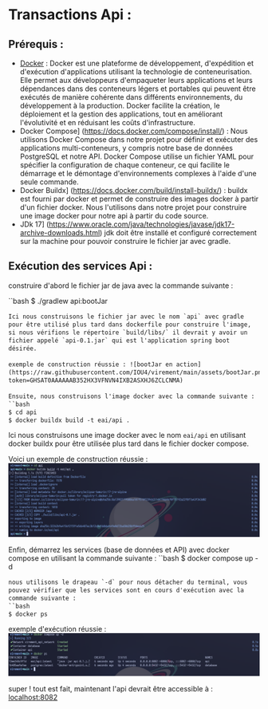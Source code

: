 # Transactions Api :

## Prérequis :

  - [Docker](https://www.docker.com/) :
      Docker est une plateforme de développement, d'expédition et d'exécution d'applications utilisant la technologie de conteneurisation. Elle permet aux développeurs d'empaqueter leurs applications et leurs dépendances dans des conteneurs légers et portables qui peuvent être exécutés de manière cohérente dans différents environnements, du développement à la production. Docker facilite la création, le déploiement et la gestion des applications, tout en améliorant l'évolutivité et en réduisant les coûts d'infrastructure.
  - Docker Compose] (https://docs.docker.com/compose/install/) :
      Nous utilisons Docker Compose dans notre projet pour définir et exécuter des applications multi-conteneurs, y compris notre base de données PostgreSQL et notre API. Docker Compose utilise un fichier YAML pour spécifier la configuration de chaque conteneur, ce qui facilite le démarrage et le démontage d'environnements complexes à l'aide d'une seule commande.
  - Docker Buildx] (https://docs.docker.com/build/install-buildx/) :
      buildx est fourni par docker et permet de construire des images docker à partir d'un fichier docker. Nous l'utilisons dans notre projet pour construire une image docker pour notre api à partir du code source.
  - JDk 17] (https://www.oracle.com/java/technologies/javase/jdk17-archive-downloads.html)
      jdk doit être installé et configuré correctement sur la machine pour pouvoir construire le fichier jar avec gradle.

## Exécution des services Api :

construire d'abord le fichier jar de java avec la commande suivante :

``bash
$ ./gradlew api:bootJar
```
Ici nous construisons le fichier jar avec le nom `api` avec gradle pour être utilisé plus tard dans dockerfile pour construire l'image, si nous vérifions le répertoire `build/libs/` il devrait y avoir un fichier appelé `api-0.1.jar` qui est l'application spring boot désirée.

exemple de construction réussie : ![bootJar en action](https://raw.githubusercontent.com/IOU4/virement/main/assets/bootJar.png?token=GHSAT0AAAAAAB352HX3VFNVN4IXB2ASXHJ6ZCLCNMA)

Ensuite, nous construisons l'image docker avec la commande suivante :
``bash
$ cd api
$ docker buildx build -t eai/api .
```
Ici nous construisons une image docker avec le nom `eai/api` en utilisant docker buildx pour être utilisée plus tard dans le fichier docker compose.

Voici un exemple de construction réussie : ![docker buildx](https://raw.githubusercontent.com/IOU4/virement/main/assets/buildx.png?token=GHSAT0AAAAAAB352HX3KAIEKMMQ2A6OGZ3KZCLCPDQ)

Enfin, démarrez les services (base de données et API) avec docker compose en utilisant la commande suivante :
``bash
$ docker compose up -d
```
nous utilisons le drapeau `-d` pour nous détacher du terminal, vous pouvez vérifier que les services sont en cours d'exécution avec la commande suivante :
``bash
$ docker ps
```
exemple d'exécution réussie : ![successful compose](https://raw.githubusercontent.com/IOU4/virement/main/assets/compose.png?token=GHSAT0AAAAAAB352HX3KNATE7I5U5G7EMHMZCLCPNA)

super ! tout est fait, maintenant l'api devrait être accessible à : [localhost:8082](http://localhost:8082/)

